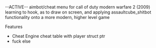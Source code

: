 --ACTIVE--
aimbot/cheat menu for call of duty modern warfare 2 (2009)
learning to hook, as to draw on screen, and applying assaultcube_shitbot functionality onto a more modern, higher level game

Features
- Cheat Engine cheat table with player struct ptr
- fuck else
